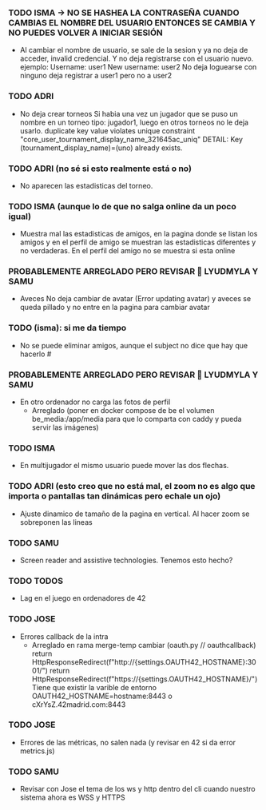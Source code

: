 ### TODO ISMA -> NO SE HASHEA LA CONTRASEÑA CUANDO CAMBIAS EL NOMBRE DEL USUARIO ENTONCES SE CAMBIA Y NO PUEDES VOLVER A INICIAR SESIÓN
- Al cambiar el nombre de usuario, se sale de la sesion y ya no deja de acceder, invalid credencial. Y no deja registrarse con el usuario nuevo. 
ejemplo:
Username: user1
New username: user2
No deja loguearse con ninguno
deja registrar a user1 pero no a user2


### TODO ADRI
- No deja crear torneos Si habia una vez un jugador que se puso un nombre en un torneo tipo: jugador1, luego en otros torneos no le deja usarlo.
duplicate key value violates unique constraint "core_user_tournament_display_name_321645ac_uniq"
DETAIL: Key (tournament_display_name)=(uno) already exists.

### TODO ADRI (no sé si esto realmente está o no)
- No aparecen las estadisticas del torneo.

### TODO ISMA (aunque lo de que no salga online da un poco igual)
- Muestra mal las estadisticas de amigos, en la pagina donde se listan los amigos y en el perfil de amigo se muestran las estadisticas diferentes y no verdaderas. En el perfil del amigo no se muestra si esta online

### PROBABLEMENTE ARREGLADO PERO REVISAR 🔔 LYUDMYLA Y SAMU
- Aveces No deja cambiar de avatar (Error updating avatar) y aveces se queda pillado y no entre en la pagina para cambiar avatar 

### TODO (isma): si me da tiempo
- No se puede eliminar amigos, aunque el subject no dice que hay que hacerlo # 

### PROBABLEMENTE ARREGLADO PERO REVISAR 🔔 LYUDMYLA Y SAMU
- En otro ordenador no carga las fotos de perfil
    + Arreglado (poner en docker compose de be el volumen be_media:/app/media para que lo comparta con caddy y pueda servir las imágenes)

### TODO ISMA
- En multijugador el mismo usuario puede mover las dos flechas.

### TODO ADRI (esto creo que no está mal, el zoom no es algo que importa o pantallas tan dinámicas pero echale un ojo)
- Ajuste dinamico de tamaño de la pagina en vertical. Al hacer zoom se sobreponen las lineas

### TODO SAMU
- Screen reader and assistive technologies. Tenemos esto hecho?

### TODO TODOS
- Lag en el juego en ordenadores de 42
   

### TODO JOSE 
- Errores callback de la intra
    + Arreglado en rama merge-temp cambiar
    (oauth.py // oauthcallback)     return HttpResponseRedirect(f"http://{settings.OAUTH42_HOSTNAME}:3001/")
                                    return HttpResponseRedirect(f"https://{settings.OAUTH42_HOSTNAME}/")
    Tiene que existir la varible de entorno OAUTH42_HOSTNAME=hostname:8443 o cXrYsZ.42madrid.com:8443


### TODO JOSE
- Errores de las métricas, no salen nada (y revisar en 42 si da error metrics.js)

### TODO SAMU
- Revisar con Jose el tema de los ws y http dentro del cli cuando nuestro sistema ahora es WSS y HTTPS